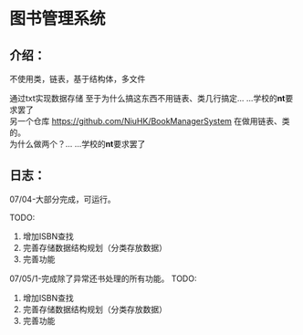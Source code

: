 # 图书管理系统
## 介绍：
不使用类，链表，基于结构体，多文件

通过txt实现数据存储
至于为什么搞这东西不用链表、类几行搞定... ...学校的**nt**要求罢了<br>
另一个仓库 https://github.com/NiuHK/BookManagerSystem 在做用链表、类的。<br>为什么做两个？... ...学校的**nt**要求罢了<br>

## 日志：


07/04-大部分完成，可运行。

TODO:
1. 增加ISBN查找
2. 完善存储数据结构规划（分类存放数据）
3. 完善功能

07/05/1-完成除了异常还书处理的所有功能。
TODO:
1. 增加ISBN查找
2. 完善存储数据结构规划（分类存放数据）
3. 完善功能